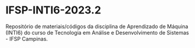 # IFSP-INTI6-2023.2
Repositório de materiais/códigos da disciplina de Aprendizado de Máquina (INTI6) do curso de Tecnologia em Análise e Desenvolvimento de Sistemas -  IFSP Campinas.
